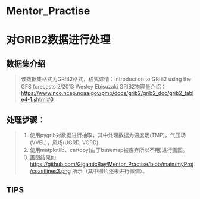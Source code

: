 # Mentor_Practise
# 对GRIB2数据进行处理
## 数据集介绍
> 该数据集格式为GRIB2格式，格式详情：Introduction to GRIB2 using the GFS forecasts 2/2013 Wesley Ebisuzaki
> GRIB2物理量介绍：https://www.nco.ncep.noaa.gov/pmb/docs/grib2/grib2_doc/grib2_table4-1.shtml#0
> 
## 处理步骤：
> 1. 使用pygrib对数据进行抽取，其中处理数据为温度场(TMP)，气压场(VVEL)，风场(UGRD, VGRD).
> 2. 使用matplotlib、cartopy(由于basemap被废弃所以不用)进行画图。
> 3. 画图结果如 https://github.com/GiganticRay/Mentor_Practise/blob/main/myProj/coastlines3.png 所示（其中图片还未进行微调）。

## TIPS
